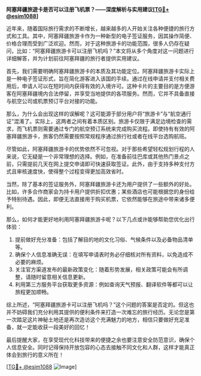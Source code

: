 **阿塞拜疆旅遊卡是否可以注册飞机票？——深度解析与实用建议[[TG💪+ @esim1088](https://t.me/s/esim1088)]**

近年来，随着国际旅行需求的不断增长，越来越多的人开始关注各种便捷的旅行方式和工具。其中，阿塞拜疆旅游卡作为一种新型的电子签证服务，因其操作简便、价格合理而受到广泛欢迎。然而，对于这种旅游卡的功能范围，很多人仍存在疑问，比如：“阿塞拜疆旅游卡可以注册飞机吗？”本文将从多个角度对这一问题进行详细解答，并为计划前往阿塞拜疆的旅行者提供实用建议。

首先，我们需要明确阿塞拜疆旅游卡的本质及其功能定位。阿塞拜疆旅游卡实际上是一种电子签证形式，旨在简化游客进入该国的手续。通过在线申请并支付相关费用后，申请人可以在短时间内获得有效的入境许可。这种卡片的主要目的是方便游客在阿塞拜疆境内合法停留，并享受当地提供的各项服务。然而，它并不具备直接与航空公司或机票预订平台对接的功能。

那么，为什么会出现这样的误解呢？这可能源于部分用户将“旅游卡”与“航空通行证”混淆了。实际上，这两者之间有着本质区别。旅游卡仅限于满足边境检查的需求，而飞机票则需要通过专门的航空预订系统来完成购买流程。即使持有有效的阿塞拜疆旅游卡，旅客仍然需要按照常规程序通过旅行社或者在线平台选购航班。

尽管如此，阿塞拜疆旅游卡的优势依然不可忽视。对于那些希望轻松规划行程的人来说，它无疑是一个非常理想的选择。例如，在准备前往巴库或其他热门景点之前，只需提前几天在网上提交申请即可快速获取签证。此外，由于支持多种支付方式且审核速度快，使得整个过程变得更加高效省时。

当然，除了基本的签证服务外，阿塞拜疆旅游卡还为用户提供了一些额外的好处。比如，许多合作商家会为持卡用户提供折扣优惠；某些酒店也可能根据您的身份给予特别待遇。因此，即便无法直接用于购买机票，它依然能够在旅途中带来诸多便利。

那么，如何才能更好地利用阿塞拜疆旅游卡呢？以下几点或许能够帮助您优化出行体验：
1. 提前做好充分准备：包括了解目的地的文化习俗、气候条件以及必备物品清单等。
2. 确保个人信息准确无误：在填写申请表时务必仔细核对所有资料，以免造成不必要的麻烦。
3. 关注官方渠道发布的最新政策变化：随着形势发展，相关政策可能会有所调整，请随时留意相关信息更新。
4. 利用第三方服务平台获取更多资源：例如查询天气预报、翻译软件等都可以让旅程更加顺畅。

综上所述，“阿塞拜疆旅游卡可以注册飞机吗？”这个问题的答案是否定的。但这也并不妨碍我们充分利用其提供的便利条件来打造一次难忘的旅行经历。无论您是第一次踏足这片神秘土地还是再次造访这个充满魅力的地方，相信只要做好充足准备，就一定能收获一段美好的回忆！

最后提醒大家，在享受现代化科技带来的便捷之余也要注意安全防范意识，确保个人信息安全。同时记得保持开放包容的心态去接触不同文化和人群，这样才能真正体会到旅行的意义所在！

[[TG💪+ @esim1088](https://t.me/s/esim1088) ![Image](https://i.postimg.cc/4NQfJmqS/Snipaste-2025-05-13-00-14-12.png)]